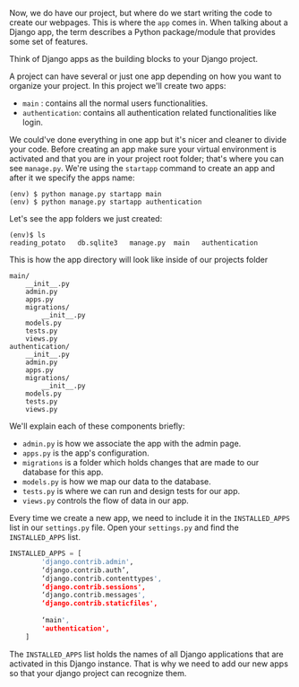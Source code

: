 Now, we do have our project, but where do we start writing the code to create our webpages. This is where the `app` comes in.
When talking about a Django app, the term describes a Python package/module that provides some set of features.

Think of Django apps as the building blocks to your Django project.

A project can have several or just one app depending on how you want to organize your project. In this project we'll create two apps:
* `main` : contains all the normal users functionalities.
* `authentication`: contains all authentication related functionalities like login.

We could've done everything in one app but it's nicer and cleaner to divide your code.
Before creating an app make sure your virtual environment is activated and that you are in your project root folder; that's where you can see `manage.py`.
We're using the `startapp` command to create an app and after it we specify the apps name:
```shell
(env) $ python manage.py startapp main
(env) $ python manage.py startapp authentication
```
Let's see the app folders we just created:
```shell
(env)$ ls
reading_potato   db.sqlite3   manage.py  main   authentication
```
This is how the app directory will look like inside of our projects folder
```
main/
    __init__.py
    admin.py
    apps.py
    migrations/
        __init__.py
    models.py
    tests.py
    views.py
authentication/
    __init__.py
    admin.py
    apps.py
    migrations/
        __init__.py
    models.py
    tests.py
    views.py
```
We'll explain each of these components briefly:

* `admin.py` is how we associate the app with the admin page.
* `apps.py` is the app's configuration.
* `migrations` is a folder which holds changes that are made to our database for this app.
* `models.py` is how we map our data to the database.
* `tests.py` is where we can run and design tests for our app.
* `views.py` controls the flow of data in our app.

Every time we create a new app, we need to include it in the `INSTALLED_APPS` list in our `settings.py` file. Open your `settings.py` and find the `INSTALLED_APPS` list.
```python
INSTALLED_APPS = [
		'django.contrib.admin',
		‘django.contrib.auth’,
		‘django.contrib.contenttypes',
		‘django.contrib.sessions',
		‘django.contrib.messages',
		‘django.contrib.staticfiles',
		
		‘main',
		'authentication',
	]
```
The `INSTALLED_APPS` list holds the names of all Django applications that are activated in this Django instance. That is why we need to add our new apps so that your django project can recognize them.
